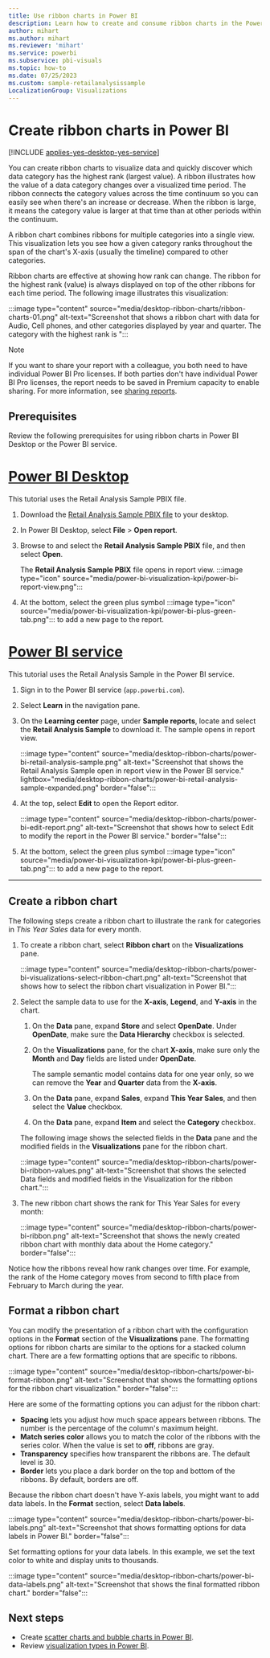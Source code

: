 ```yaml
---
title: Use ribbon charts in Power BI
description: Learn how to create and consume ribbon charts in the Power BI Desktop.
author: mihart
ms.author: mihart
ms.reviewer: 'mihart'
ms.service: powerbi
ms.subservice: pbi-visuals
ms.topic: how-to
ms.date: 07/25/2023
ms.custom: sample-retailanalysissample
LocalizationGroup: Visualizations
---
```

# Create ribbon charts in Power BI

[!INCLUDE [applies-yes-desktop-yes-service](../includes/applies-yes-desktop-yes-service.md)]

You can create ribbon charts to visualize data and quickly discover which data category has the highest rank (largest value). A ribbon illustrates how the value of a data category changes over a visualized time period. The ribbon connects the category values across the time continuum so you can easily see when there's an increase or decrease. When the ribbon is large, it means the category value is larger at that time than at other periods within the continuum.

A ribbon chart combines ribbons for multiple categories into a single view. This visualization lets you see how a given category ranks throughout the span of the chart's X-axis (usually the timeline) compared to other categories.

Ribbon charts are effective at showing how rank can change. The ribbon for the highest rank (value) is always displayed on top of the other ribbons for each time period. The following image illustrates this visualization:

:::image type="content" source="media/desktop-ribbon-charts/ribbon-charts-01.png" alt-text="Screenshot that shows a ribbon chart with data for Audio, Cell phones, and other categories displayed by year and quarter. The category with the highest rank is ":::

> [!NOTE]
> If you want to share your report with a colleague, you both need to have individual Power BI Pro licenses. If both parties don't have individual Power BI Pro licenses, the report needs to be saved in Premium capacity to enable sharing. For more information, see [sharing reports](../collaborate-share/service-share-reports.md).

## Prerequisites

Review the following prerequisites for using ribbon charts in Power BI Desktop or the Power BI service.

# [Power BI Desktop](#tab/powerbi-desktop)

This tutorial uses the Retail Analysis Sample PBIX file.

1. Download the [Retail Analysis Sample PBIX file](https://download.microsoft.com/download/9/6/D/96DDC2FF-2568-491D-AAFA-AFDD6F763AE3/Retail%20Analysis%20Sample%20PBIX.pbix) to your desktop.

1. In Power BI Desktop, select **File** > **Open report**.

1. Browse to and select the **Retail Analysis Sample PBIX** file, and then select **Open**.

   The **Retail Analysis Sample PBIX** file opens in report view. :::image type="icon" source="media/power-bi-visualization-kpi/power-bi-report-view.png":::

1. At the bottom, select the green plus symbol :::image type="icon" source="media/power-bi-visualization-kpi/power-bi-plus-green-tab.png"::: to add a new page to the report.

# [Power BI service](#tab/powerbi-service)

This tutorial uses the Retail Analysis Sample in the Power BI service.

1. Sign in to the Power BI service (`app.powerbi.com`).

1. Select **Learn** in the navigation pane.

1. On the **Learning center** page, under **Sample reports**, locate and select the **Retail Analysis Sample** to download it. The sample opens in report view.

   :::image type="content" source="media/desktop-ribbon-charts/power-bi-retail-analysis-sample.png" alt-text="Screenshot that shows the Retail Analysis Sample open in report view in the Power BI service." lightbox="media/desktop-ribbon-charts/power-bi-retail-analysis-sample-expanded.png" border="false":::

1. At the top, select **Edit** to open the Report editor.

   :::image type="content" source="media/desktop-ribbon-charts/power-bi-edit-report.png" alt-text="Screenshot that shows how to select Edit to modify the report in the Power BI service." border="false":::

1. At the bottom, select the green plus symbol :::image type="icon" source="media/power-bi-visualization-kpi/power-bi-plus-green-tab.png"::: to add a new page to the report.

---

## Create a ribbon chart

The following steps create a ribbon chart to illustrate the rank for categories in _This Year Sales_ data for every month.

1. To create a ribbon chart, select **Ribbon chart** on the **Visualizations** pane.

   :::image type="content" source="media/desktop-ribbon-charts/power-bi-visualizations-select-ribbon-chart.png" alt-text="Screenshot that shows how to select the ribbon chart visualization in Power BI.":::

1. Select the sample data to use for the **X-axis**, **Legend**, and **Y-axis** in the chart.

   1. On the **Data** pane, expand **Store** and select **OpenDate**. Under **OpenDate**, make sure the **Data Hierarchy** checkbox is selected.

   1. On the **Visualizations** pane, for the chart **X-axis**, make sure only the **Month** and **Day** fields are listed under **OpenDate**.
   
      The sample semantic model contains data for one year only, so we can remove the **Year** and **Quarter** data from the **X-axis**.

   1. On the **Data** pane, expand **Sales**, expand **This Year Sales**, and then select the **Value** checkbox.

   1. On the **Data** pane, expand **Item** and select the **Category** checkbox.

   The following image shows the selected fields in the **Data** pane and the modified fields in the **Visualizations** pane for the ribbon chart.

   :::image type="content" source="media/desktop-ribbon-charts/power-bi-ribbon-values.png" alt-text="Screenshot that shows the selected Data fields and modified fields in the Visualization for the ribbon chart.":::

1. The new ribbon chart shows the rank for This Year Sales for every month:

    :::image type="content" source="media/desktop-ribbon-charts/power-bi-ribbon.png" alt-text="Screenshot that shows the newly created ribbon chart with monthly data about the Home category." border="false":::

Notice how the ribbons reveal how rank changes over time. For example, the rank of the Home category moves from second to fifth place from February to March during the year.

## Format a ribbon chart

You can modify the presentation of a ribbon chart with the configuration options in the **Format** section of the **Visualizations** pane. The formatting options for ribbon charts are similar to the options for a stacked column chart. There are a few formatting options that are specific to ribbons.

:::image type="content" source="media/desktop-ribbon-charts/power-bi-format-ribbon.png" alt-text="Screenshot that shows the formatting options for the ribbon chart visualization." border="false":::

Here are some of the formatting options you can adjust for the ribbon chart:

- **Spacing** lets you adjust how much space appears between ribbons. The number is the percentage of the column's maximum height.
- **Match series color** allows you to match the color of the ribbons with the series color. When the value is set to **off**, ribbons are gray.
- **Transparency** specifies how transparent the ribbons are. The default level is 30.
- **Border** lets you place a dark border on the top and bottom of the ribbons. By default, borders are off.

Because the ribbon chart doesn't have Y-axis labels, you might want to add data labels. In the **Format** section, select **Data labels**. 

:::image type="content" source="media/desktop-ribbon-charts/power-bi-labels.png" alt-text="Screenshot that shows formatting options for data labels in Power BI." border="false":::

Set formatting options for your data labels. In this example, we set the text color to white and display units to thousands.

:::image type="content" source="media/desktop-ribbon-charts/power-bi-data-labels.png" alt-text="Screenshot that shows the final formatted ribbon chart." border="false":::

## Next steps

- Create [scatter charts and bubble charts in Power BI](power-bi-visualization-scatter.md).
- Review [visualization types in Power BI](power-bi-visualization-types-for-reports-and-q-and-a.md).
